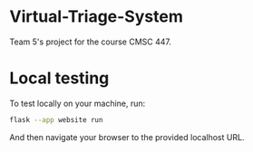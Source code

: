 # Virtual-Triage-System

Team 5's project for the course CMSC 447.

# Local testing

To test locally on your machine, run:

```bash
flask --app website run
```

And then navigate your browser to the provided localhost URL.
